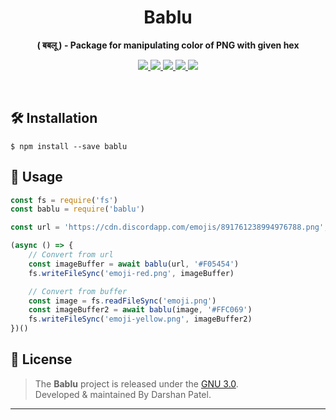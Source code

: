 <h1 align="center">Bablu</h1>
<p align="center"><strong>( बबलू ) - Package for manipulating color of PNG with given hex</strong></p>
<p align="center">
    <a href="https://github.com/forscht/zaid/releases">
        <img src="https://img.shields.io/github/v/release/forscht/zaid?include_prereleases">
    </a>
    <a href="https://github.com/forscht/zaid/releases">
        <img src="https://img.shields.io/github/downloads/forscht/zaid/total">
    </a>
    <a href="https://github.com/vsnthdev/samaya/commits/main">
        <img src="https://img.shields.io/github/last-commit/forscht/zaid.svg">
    </a>
    <a href="https://github.com/vsnthdev/samaya/issues">
        <img src="https://img.shields.io/github/issues/forscht/zaid.svg">
    </a>
    <a href="https://github.com/vsnthdev/samaya/blob/main/LICENSE.md">
        <img src="https://img.shields.io/github/license/forscht/zaid">
    </a>
</p>
<br>

## 🛠 Installation
```shell
$ npm install --save bablu
```

## 🚀 Usage
```js
const fs = require('fs')
const bablu = require('bablu')

const url = 'https://cdn.discordapp.com/emojis/891761238994976788.png';

(async () => {
    // Convert from url
    const imageBuffer = await bablu(url, '#F05454')
    fs.writeFileSync('emoji-red.png', imageBuffer)

    // Convert from buffer
    const image = fs.readFileSync('emoji.png')
    const imageBuffer2 = await bablu(image, '#FFC069')
    fs.writeFileSync('emoji-yellow.png', imageBuffer2)
})()
```

<!-- footer -->

## 📰 License
> The **Bablu** project is released under the [GNU 3.0](LICENSE). <br> Developed &amp; maintained By Darshan Patel.
<hr>
